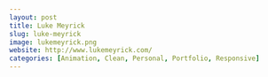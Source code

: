 ```yaml
---
layout: post
title: Luke Meyrick
slug: luke-meyrick
image: lukemeyrick.png
website: http://www.lukemeyrick.com/
categories: [Animation, Clean, Personal, Portfolio, Responsive]
---
```

